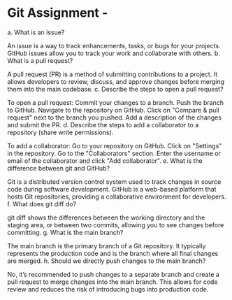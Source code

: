 
# Git Assignment - <Keyuancy>

a. What is an issue?

An issue is a way to track enhancements, tasks, or bugs for your projects. GitHub issues allow you to track your work and collaborate with others.
b. What is a pull request?

A pull request (PR) is a method of submitting contributions to a project. It allows developers to review, discuss, and approve changes before merging them into the main codebase.
c. Describe the steps to open a pull request?

To open a pull request:
Commit your changes to a branch.
Push the branch to GitHub.
Navigate to the repository on GitHub.
Click on "Compare & pull request" next to the branch you pushed.
Add a description of the changes and submit the PR.
d. Describe the steps to add a collaborator to a repository (share write permissions).

To add a collaborator:
Go to your repository on GitHub.
Click on "Settings" in the repository.
Go to the "Collaborators" section.
Enter the username or email of the collaborator and click "Add collaborator".
e. What is the difference between git and GitHub?

Git is a distributed version control system used to track changes in source code during software development. GitHub is a web-based platform that hosts Git repositories, providing a collaborative environment for developers.
f. What does git diff do?

git diff shows the differences between the working directory and the staging area, or between two commits, allowing you to see changes before committing.
g. What is the main branch?

The main branch is the primary branch of a Git repository. It typically represents the production code and is the branch where all final changes are merged.
h. Should we directly push changes to the main branch?

No, it’s recommended to push changes to a separate branch and create a pull request to merge changes into the main branch. This allows for code review and reduces the risk of introducing bugs into production code.
